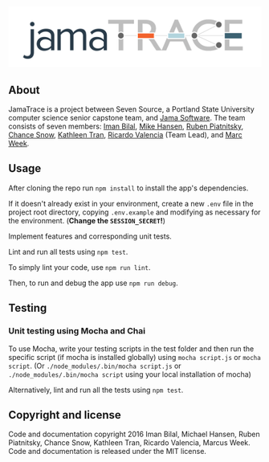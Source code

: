 ![Alt text](/public/img/logo.png)

## About

JamaTrace is a project between Seven Source, a Portland State University computer science senior capstone team, and
[Jama Software](https://github.com/JamaSoftware). The team consists of seven members:
[Iman Bilal](https://github.com/ibilal), [Mike Hansen](https://github.com/HansenML),
[Ruben Piatnitsky](https://github.com/ruv-prog-so), [Chance Snow](https://github.com/chances),
[Kathleen Tran](https://github.com/kathtran), [Ricardo Valencia](https://github.com/RickyV33) (Team Lead), and
[Marc Week](https://github.com/Marc-Week).

## Usage

After cloning the repo run `npm install` to install the app's dependencies.

If it doesn't already exist in your environment, create a new `.env` file in
the project root directory, copying `.env.example` and modifying as necessary
for the environment. (**Change the `SESSION_SECRET`!**)

Implement features and corresponding unit tests.

Lint and run all tests using `npm test`.

To simply lint your code, use `npm run lint`.

Then, to run and debug the app use `npm run debug`.

## Testing

### Unit testing using Mocha and Chai

To use Mocha, write your testing scripts in the test folder and then run the
specific script (if mocha is installed globally) using `mocha script.js` or
`mocha script`. (Or `./node_modules/.bin/mocha script.js` or
`./node_modules/.bin/mocha script` using your local installation of mocha)

Alternatively, lint and run all the tests using `npm test`.

## Copyright and license

Code and documentation copyright 2016 Iman Bilal, Michael Hansen, Ruben Piatnitsky, Chance Snow,
Kathleen Tran, Ricardo Valencia, Marcus Week. Code and documentation is released under the MIT license.
